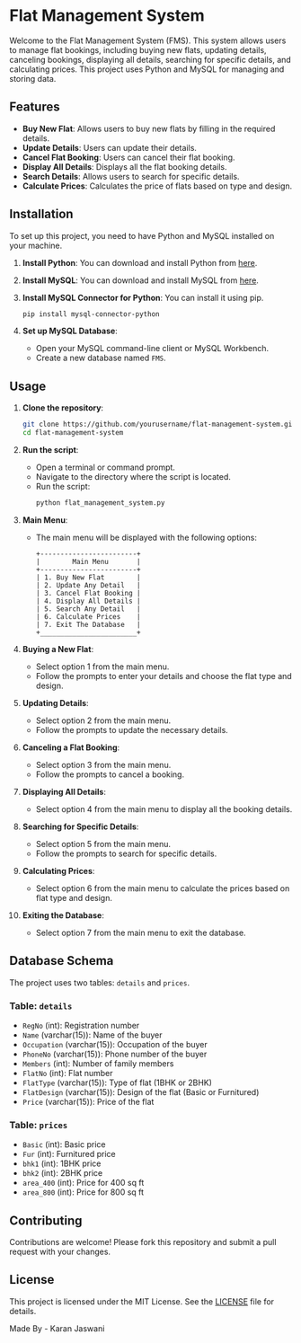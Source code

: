 # Flat Management System

Welcome to the Flat Management System (FMS). This system allows users to manage flat bookings, including buying new flats, updating details, canceling bookings, displaying all details, searching for specific details, and calculating prices. This project uses Python and MySQL for managing and storing data.

## Features

- **Buy New Flat**: Allows users to buy new flats by filling in the required details.
- **Update Details**: Users can update their details.
- **Cancel Flat Booking**: Users can cancel their flat booking.
- **Display All Details**: Displays all the flat booking details.
- **Search Details**: Allows users to search for specific details.
- **Calculate Prices**: Calculates the price of flats based on type and design.

## Installation

To set up this project, you need to have Python and MySQL installed on your machine.

1. **Install Python**: You can download and install Python from [here](https://www.python.org/downloads/).

2. **Install MySQL**: You can download and install MySQL from [here](https://dev.mysql.com/downloads/installer/).

3. **Install MySQL Connector for Python**: You can install it using pip.
    ```sh
    pip install mysql-connector-python
    ```

4. **Set up MySQL Database**:
    - Open your MySQL command-line client or MySQL Workbench.
    - Create a new database named `FMS`.

## Usage

1. **Clone the repository**:
    ```sh
    git clone https://github.com/yourusername/flat-management-system.git
    cd flat-management-system
    ```

2. **Run the script**:
    - Open a terminal or command prompt.
    - Navigate to the directory where the script is located.
    - Run the script:
        ```sh
        python flat_management_system.py
        ```

3. **Main Menu**:
    - The main menu will be displayed with the following options:
        ```
        +------------------------+
        |        Main Menu       |
        +------------------------+
        | 1. Buy New Flat        |
        | 2. Update Any Detail   |
        | 3. Cancel Flat Booking |    
        | 4. Display All Details |    
        | 5. Search Any Detail   |
        | 6. Calculate Prices    |
        | 7. Exit The Database   |
        +________________________+
        ```

4. **Buying a New Flat**:
    - Select option 1 from the main menu.
    - Follow the prompts to enter your details and choose the flat type and design.

5. **Updating Details**:
    - Select option 2 from the main menu.
    - Follow the prompts to update the necessary details.

6. **Canceling a Flat Booking**:
    - Select option 3 from the main menu.
    - Follow the prompts to cancel a booking.

7. **Displaying All Details**:
    - Select option 4 from the main menu to display all the booking details.

8. **Searching for Specific Details**:
    - Select option 5 from the main menu.
    - Follow the prompts to search for specific details.

9. **Calculating Prices**:
    - Select option 6 from the main menu to calculate the prices based on flat type and design.

10. **Exiting the Database**:
    - Select option 7 from the main menu to exit the database.

## Database Schema

The project uses two tables: `details` and `prices`.

### Table: `details`
- `RegNo` (int): Registration number
- `Name` (varchar(15)): Name of the buyer
- `Occupation` (varchar(15)): Occupation of the buyer
- `PhoneNo` (varchar(15)): Phone number of the buyer
- `Members` (int): Number of family members
- `FlatNo` (int): Flat number
- `FlatType` (varchar(15)): Type of flat (1BHK or 2BHK)
- `FlatDesign` (varchar(15)): Design of the flat (Basic or Furnitured)
- `Price` (varchar(15)): Price of the flat

### Table: `prices`
- `Basic` (int): Basic price
- `Fur` (int): Furnitured price
- `bhk1` (int): 1BHK price
- `bhk2` (int): 2BHK price
- `area_400` (int): Price for 400 sq ft
- `area_800` (int): Price for 800 sq ft

## Contributing

Contributions are welcome! Please fork this repository and submit a pull request with your changes.

## License

This project is licensed under the MIT License. See the [LICENSE](LICENSE) file for details.


Made By - Karan Jaswani
